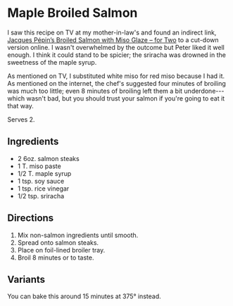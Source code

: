 [quick]: ../indices/quick.html

# Maple Broiled Salmon

I saw this recipe on TV at my mother-in-law's and found an indirect link, [Jacques Pépin’s Broiled Salmon with Miso Glaze – for Two](http://inthekitchenwithkath.com/2015/10/28/jacques-pepins-broiled-salmon-with-miso-glaze-for-two/) to a cut-down version online.  I wasn't overwhelmed by the outcome but Peter liked it well enough.  I think it could stand to be spicier; the sriracha was drowned in the sweetness of the maple syrup.

As mentioned on TV, I substituted white miso for red miso because I had it.  As mentioned on the internet, the chef's suggested four minutes of broiling was much too little; even 8 minutes of broiling left them a bit underdone---which wasn't bad, but you should trust your salmon if you're going to eat it that way.

Serves 2.

## Ingredients

* 2 6oz. salmon steaks
* 1 T. miso paste
* 1/2 T. maple syrup
* 1 tsp. soy sauce
* 1 tsp. rice vinegar
* 1/2 tsp. sriracha

## Directions

1. Mix non-salmon ingredients until smooth.
2. Spread onto salmon steaks.
3. Place on foil-lined broiler tray.
4. Broil 8 minutes or to taste.

## Variants

You can bake this around 15 minutes at 375° instead.

